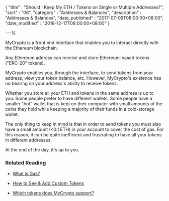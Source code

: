 {
"title"       : "Should I Keep My ETH / Tokens on Single or Multiple Addresses?",
"sort"        : "06",
"category"    : "Addresses & Balances",
"description" : "Addresses & Balances",
"date_published" : "2017-07-05T08:00:00+08:00",
"date_modified"  : "2018-12-17T08:00:00+08:00"
}

---%


MyCrypto is a front end interface that enables you to interact directly with the Ethereum blockchain.

Any Ethereum address can receive and store Ethereum-based tokens ("ERC-20" tokens).

MyCrypto enables you, through the interface, to send tokens from your address, view your token balance, etc. However, MyCrypto's existence has no bearing on your address's ability to receive tokens.

Whether you store all your ETH and tokens in the same address is up to you. Some people prefer to have different wallets. Some people have a smaller "hot" wallet that is kept on their computer with small amounts of the coins they hold while keeping a majority of their funds in a cold-storage wallet.

The only thing to keep in mind is that in order to send tokens you must also have a small amount (<0.1 ETH) in your account to cover the cost of gas. For this reason, it can be quite inefficient and frustrating to have all your tokens in different addresses.

At the end of the day, it's up to you.

### Related Reading

- [What is Gas?](https://support.mycrypto.com/gas/what-is-gas-ethereum.html)

- [How to See & Add Custom Tokens](https://support.mycrypto.com/tokens/adding-new-token-and-sending-custom-tokens.html)

- [Which tokens does MyCrypto support?](https://support.mycrypto.com/faq/sending-bitcoin-btc-ltc-xmr-to-mycrypto.html)

